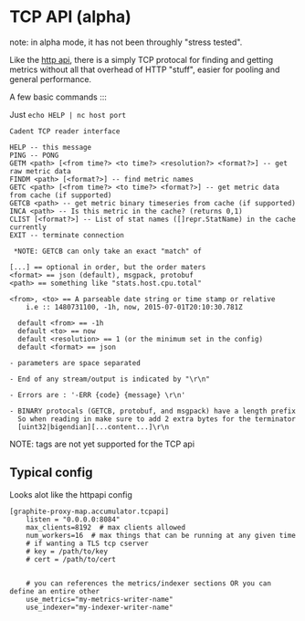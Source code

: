 
# TCP API (alpha)

note: in alpha mode, it has not been throughly "stress tested".

Like the [http api](./api.md), there is a simply TCP protocal for finding and getting metrics
without all that overhead of HTTP "stuff", easier for pooling and general performance.

A few basic commands :::    

Just `echo HELP | nc host port`


    Cadent TCP reader interface

    HELP -- this message
    PING -- PONG
    GETM <path> [<from time?> <to time?> <resolution?> <format?>] -- get raw metric data
    FINDM <path> [<format?>] -- find metric names
    GETC <path> [<from time?> <to time?> <format?>] -- get metric data from cache (if supported)
    GETCB <path> -- get metric binary timeseries from cache (if supported)
    INCA <path> -- Is this metric in the cache? (returns 0,1)
    CLIST [<format?>] -- List of stat names ([]repr.StatName) in the cache currently
    EXIT -- terminate connection

     *NOTE: GETCB can only take an exact "match" of

    [...] == optional in order, but the order maters
    <format> == json (default), msgpack, protobuf
    <path> == something like "stats.host.cpu.total"

    <from>, <to> == A parseable date string or time stamp or relative
        i.e :: 1480731100, -1h, now, 2015-07-01T20:10:30.781Z

      default <from> == -1h
      default <to> == now
      default <resolution> == 1 (or the minimum set in the config)
      default <format> == json

    - parameters are space separated

    - End of any stream/output is indicated by "\r\n"

    - Errors are : '-ERR {code} {message} \r\n'

    - BINARY protocals (GETCB, protobuf, and msgpack) have a length prefix
      So when reading in make sure to add 2 extra bytes for the terminator
      [uint32|bigendian][...content...]\r\n


    



NOTE: tags are not yet supported for the TCP api


## Typical config

Looks alot like the httpapi config

    [graphite-proxy-map.accumulator.tcpapi]
        listen = "0.0.0.0:8084"
        max_clients=8192  # max clients allowed
        num_workers=16  # max things that can be running at any given time
        # if wanting a TLS tcp cserver
        # key = /path/to/key
        # cert = /path/to/cert
        
        
        # you can references the metrics/indexer sections OR you can define an entire other 
        use_metrics="my-metrics-writer-name"
        use_indexer="my-indexer-writer-name"